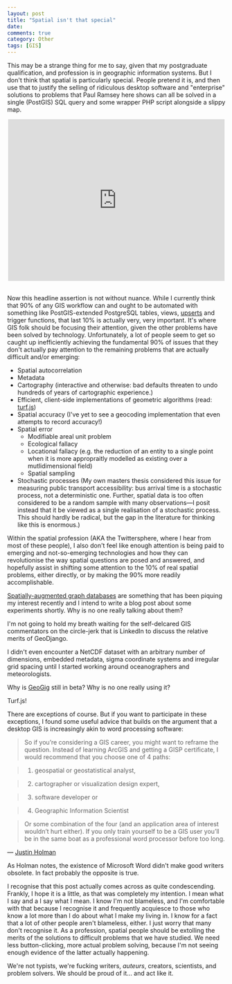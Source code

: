 ```yaml
---
layout: post
title: "Spatial isn't that special"
date:
comments: true
category: Other
tags: [GIS]
---
```


This may be a strange thing for me to say, given that my postgraduate qualification,
and profession is in geographic information systems. But I don't think that spatial
is particularly special. People pretend it is, and then use that to justify the selling of ridiculous desktop software and "enterprise" solutions to problems that
Paul Ramsey here shows can all be solved in a single (PostGIS) SQL query and some wrapper PHP script alongside a slippy map.

<div align="center">
<iframe width="500" height="374" src="https://www.youtube.com/embed/PwVRi37qXn8" frameborder="0" allowfullscreen></iframe>
</div>
&nbsp;

Now this headline assertion is not without nuance. While I currently think that 90% of any GIS workflow can and ought to be automated with something like PostGIS-extended PostgreSQL tables, views, [upse](https://gist.github.com/alpha-beta-soup/6f0fe6a219a014ca9d4d)[rts](https://wiki.postgresql.org/wiki/UPSERT) and trigger functions, that last 10% is actually very, very important. It's where GIS folk <span class="bold-span">should</span> be focusing their attention, given the other problems have been solved by technology. Unfortunately, a lot of people seem to get so caught up inefficiently achieving the fundamental 90% of issues that they don't actually pay attention to the remaining problems that are actually difficult and/or emerging:

* <span class="bold-span">Spatial autocorrelation</span>
* <span class="bold-span">Metadata</span>
* <span class="bold-span">Cartography</span> (interactive and otherwise: bad defaults threaten to undo hundreds of years of cartographic experience.)
* Efficient, client-side implementations of <span class="bold-span">geometric algorithms</span> (read: [turf.js](https://github.com/Turfjs/turf))
* <span class="bold-span">Spatial accuracy</span> (I've yet to see a geocoding implementation that even attempts to <span class="bold-span">record</span> accuracy!)
* <span class="bold-span">Spatial error</span>
  * Modifiable areal unit problem
  * Ecological fallacy
  * Locational fallacy (e.g. the reduction of an entity to a single point when it is more appropraitly modelled as existing over a mutlidimensional field)
  * Spatial sampling
* <span class="bold-span">Stochastic processes</span> (My own masters thesis considered this issue for measuring public transport accessibility: bus arrival time is a stochastic process, not a deterministic one. Further, spatial data is too often considered to be a random sample with many observations—I posit instead that it be viewed as a single realisation of a stochastic process. This should hardly be radical, but the gap in the literature for thinking like this is enormous.)

Within the spatial profession (AKA the Twittersphere, where I hear from most of these people), I also don't feel like enough attention is being paid to emerging and not-so-emerging technologies and how they can revolutionise the way spatial questions are posed and answered, and hopefully assist in shifting some attention to the 10% of real spatial problems, either directly, or by making the 90% more readily accomplishable.

[Spatially-augmented graph databases](https://github.com/neo4j-contrib/spatial) are something that has been piquing my interest recently and I intend to write a blog post about some experiments shortly. Why is no one really talking about them?

I'm not going to hold my breath waiting for the self-delcared GIS commentators on the circle-jerk that is LinkedIn to discuss the relative merits of GeoDjango.

I didn't even encounter a NetCDF dataset with an arbitrary number of dimensions, embedded metadata, sigma coordinate systems and irregular grid spacing until I started working around oceanographers and meteorologists.

Why is [GeoGig](http://geogig.org/) still in beta? Why is no one really using it?

Turf.js!

There are exceptions of course. But if you want to participate in these exceptions, I found some useful advice that builds on the argument that a desktop GIS is increasingly akin to word processing software:

> So if you’re considering a GIS career, you might want to reframe the question.
  Instead of learning ArcGIS and getting a GISP certificate, I would recommend
  that you choose one of 4 paths:

> 1. geospatial or geostatistical analyst,

> 2. cartographer or visualization design expert,

> 3. software developer or

> 4. Geographic Information Scientist

> Or some combination of the four (and an application area of interest wouldn’t
  hurt either).  If you only train yourself to be a GIS user you’ll be in
  the same boat as a professional word processor before too long.

— [Justin Holman](http://www.justinholman.com/2012/03/20/spatial-is-indeed-special/)

As Holman notes, the existence of Microsoft Word didn't make good writers obsolete. In fact probably the opposite is true.

I recognise that this post actually comes across as quite condescending. Frankly, I hope it is a little, as that was completely my intention. I mean what I say and a I say what I mean. I know I'm not blameless, and I'm comfortable with that because I recognise it and frequently acquiesce to those who know a lot more than I do about what I make my living in. I know for a fact that a lot of other people aren't blameless, either. I just worry that many don't recognise it. As a profession, spatial people should be extolling the merits of the solutions to difficult problems that we have studied. We need less button-clicking, more actual problem solving, because I'm not seeing enough evidence of the latter actually happening.

We're not typists, we're fucking writers, *auteurs*, creators, scientists, and problem solvers. We should be proud of it... and act like it.
